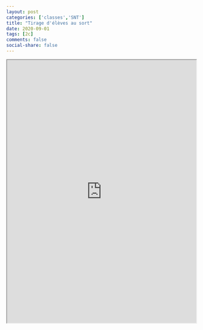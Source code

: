```yaml
---
layout: post 
categories: ['classes','SNT']
title: "Tirage d'élèves au sort"
date: 2020-09-01
tags: [2c]
comments: false
social-share: false
---
```

<iframe height="700px" width="100%" src="https://repl.it/@moussatat/secondeA?lite=true&outputonly=1"></iframe>
 